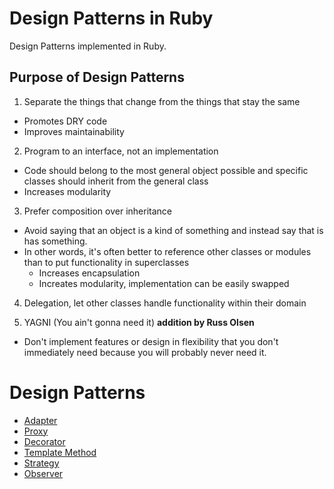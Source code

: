 # Design Patterns in Ruby

Design Patterns implemented in Ruby.

## Purpose of Design Patterns

1. Separate the things that change from the things that stay the same
  - Promotes DRY code
  - Improves maintainability

2. Program to an interface, not an implementation
  - Code should belong to the most general object possible and specific classes
    should inherit from the general class
  - Increases modularity

3. Prefer composition over inheritance
  - Avoid saying that an object is a kind of something and instead say that is
    has something.
  - In other words, it's often better to reference other classes or modules than
    to put functionality in superclasses
      - Increases encapsulation
      - Increates modularity, implementation can be easily swapped

4. Delegation, let other classes handle functionality within their domain

5. YAGNI (You ain't gonna need it) **addition by Russ Olsen**
  - Don't implement features or design in flexibility that you don't immediately
    need because you will probably never need it.

# Design Patterns

- [Adapter](https://github.com/meaganewaller/designpatterns/tree/master/adapter)
- [Proxy](https://github.com/meaganewaller/designpatterns/tree/master/proxy)
- [Decorator](https://github.com/meaganewaller/designpatterns/tree/master/decorator)
- [Template
  Method](https://github.com/meaganewaller/designpatterns/tree/master/template_method)
- [Strategy](https://github.com/meaganewaller/designpatterns/tree/master/strategy)
- [Observer](https://github.com/meaganewaller/designpatterns/tree/master/observer)
